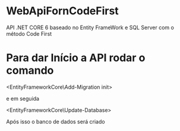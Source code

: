 # WebApiFornCodeFirst
API .NET CORE 6 baseado no Entity FrameWork e SQL Server com o método Code First


# Para dar Início a API rodar o comando

<EntityFrameworkCore\Add-Migration init>

e em seguida

<EntityFrameworkCore\Update-Database>

Após isso o banco de dados será criado

